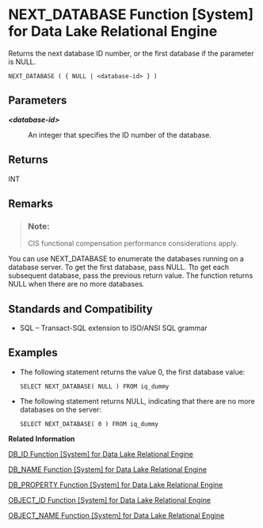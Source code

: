 <!-- loioa5685c6784f21015954982d535b57bac -->

# NEXT\_DATABASE Function \[System\] for Data Lake Relational Engine

Returns the next database ID number, or the first database if the parameter is NULL.



```
NEXT_DATABASE ( { NULL | <database-id> } )
```



<a name="loioa5685c6784f21015954982d535b57bac__iq_refbb_795"/>

## Parameters


<dl>
<dt><b>

*<database-id\>*

</b></dt>
<dd>

An integer that specifies the ID number of the database.



</dd>
</dl>



## Returns

INT



<a name="loioa5685c6784f21015954982d535b57bac__iq_refbb_798"/>

## Remarks

> ### Note:  
> CIS functional compensation performance considerations apply.

You can use NEXT\_DATABASE to enumerate the databases running on a database server. To get the first database, pass NULL. Tto get each subsequent database, pass the previous return value. The function returns NULL when there are no more databases.



<a name="loioa5685c6784f21015954982d535b57bac__iq_refbb_799"/>

## Standards and Compatibility

-   SQL – Transact-SQL extension to ISO/ANSI SQL grammar



<a name="loioa5685c6784f21015954982d535b57bac__iq_refbb_797"/>

## Examples

-   The following statement returns the value 0, the first database value:

    ```
    SELECT NEXT_DATABASE( NULL ) FROM iq_dummy
    ```

-   The following statement returns NULL, indicating that there are no more databases on the server:

    ```
    SELECT NEXT_DATABASE( 0 ) FROM iq_dummy
    ```


**Related Information**  


[DB\_ID Function \[System\] for Data Lake Relational Engine](db-id-function-system-for-data-lake-relational-engine-a54ac47.md "Returns the database ID number.")

[DB\_NAME Function \[System\] for Data Lake Relational Engine](db-name-function-system-for-data-lake-relational-engine-a54b690.md "Returns the database name.")

[DB\_PROPERTY Function \[System\] for Data Lake Relational Engine](db-property-function-system-for-data-lake-relational-engine-a54c05b.md "Returns the value of the given property.")

[OBJECT\_ID Function \[System\] for Data Lake Relational Engine](object-id-function-system-for-data-lake-relational-engine-a56b078.md "Returns the object ID.")

[OBJECT\_NAME Function \[System\] for Data Lake Relational Engine](object-name-function-system-for-data-lake-relational-engine-a56b844.md "Returns the object name.")

